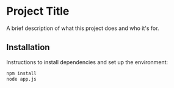# Project Title

A brief description of what this project does and who it's for.

## Installation

Instructions to install dependencies and set up the environment:

```bash
npm install
node app.js
